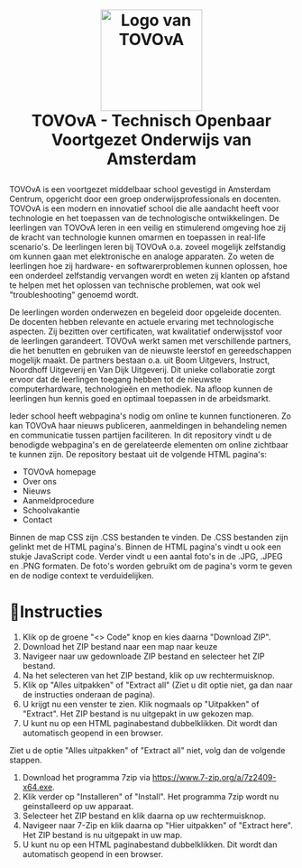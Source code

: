 <h1>
<p align="center">
  <img src="https://github.com/user-attachments/assets/29557c09-4691-4449-83dc-b6cfb67ffd38" alt="Logo van TOVOvA" width="180">
  <br>TOVOvA - Technisch Openbaar Voortgezet Onderwijs van Amsterdam
</h1>

TOVOvA is een voortgezet middelbaar school gevestigd in Amsterdam Centrum, opgericht door een groep onderwijsprofessionals en docenten. TOVOvA is een modern en innovatief school die alle aandacht heeft voor technologie en het toepassen van de technologische ontwikkelingen. De leerlingen van TOVOvA leren in een veilig en stimulerend omgeving hoe zij de kracht van technologie kunnen omarmen en toepassen in real-life scenario's. De leerlingen leren bij TOVOvA o.a. zoveel mogelijk zelfstandig om kunnen gaan met elektronische en analoge apparaten. Zo weten de leerlingen hoe zij hardware- en softwarerproblemen kunnen oplossen, hoe een onderdeel zelfstandig vervangen wordt en weten zij klanten op afstand te helpen met het oplossen van technische problemen, wat ook wel "troubleshooting" genoemd wordt.

De leerlingen worden onderwezen en begeleid door opgeleide docenten. De docenten hebben relevante en actuele ervaring met technologische aspecten. Zij bezitten over certificaten, wat kwalitatief onderwijsstof voor de leerlingen garandeert. TOVOvA werkt samen met verschillende partners, die het benutten en gebruiken van de nieuwste leerstof en gereedschappen mogelijk maakt. De partners bestaan o.a. uit Boom Uitgevers, Instruct, Noordhoff Uitgeverij en Van Dijk Uitgeverij. Dit unieke collaboratie zorgt ervoor dat de leerlingen toegang hebben tot de nieuwste computerhardware, technologieën en methodiek. Na afloop kunnen de leerlingen hun kennis goed en optimaal toepassen in de arbeidsmarkt.

Ieder school heeft webpagina's nodig om online te kunnen functioneren. Zo kan TOVOvA haar nieuws publiceren, aanmeldingen in behandeling nemen en communicatie tussen partijen faciliteren. In dit repository vindt u de benodigde webpagina's en de gerelateerde elementen om online zichtbaar te kunnen zijn. De repository bestaat uit de volgende HTML pagina's:
- TOVOvA homepage
- Over ons
- Nieuws
- Aanmeldprocedure
- Schoolvakantie
- Contact

Binnen de map CSS zijn .CSS bestanden te vinden. De .CSS bestanden zijn gelinkt met de HTML pagina's. Binnen de HTML pagina's vindt u ook een stukje JavaScript code. Verder vindt u een aantal foto's in de .JPG, .JPEG en .PNG formaten. De foto's worden gebruikt om de pagina's vorm te geven en de nodige context te verduidelijken.

# :pencil:Instructies
1. Klik op de groene "<> Code" knop en kies daarna "Download ZIP".
2. Download het ZIP bestand naar een map naar keuze
4. Navigeer naar uw gedownloade ZIP bestand en selecteer het ZIP bestand.
5. Na het selecteren van het ZIP bestand, klik op uw rechtermuisknop.
6. Klik op "Alles uitpakken" of "Extract all" (Ziet u dit optie niet, ga dan naar de instructies onderaan de pagina).
7. U krijgt nu een venster te zien. Klik nogmaals op "Uitpakken" of "Extract". Het ZIP bestand is nu uitgepakt in uw gekozen map.
8. U kunt nu op een HTML paginabestand dubbelklikken. Dit wordt dan automatisch geopend in een browser.


Ziet u de optie "Alles uitpakken" of "Extract all" niet, volg dan de volgende stappen.
1. Download het programma 7zip via https://www.7-zip.org/a/7z2409-x64.exe.
2. Klik verder op "Installeren" of "Install". Het programma 7zip wordt nu geinstalleerd op uw apparaat.
3. Selecteer het ZIP bestand en klik daarna op uw rechtermuisknop.
4. Navigeer naar 7-Zip en klik daarna op "Hier uitpakken" of "Extract here". Het ZIP bestand is nu uitgepakt in uw map.
5. U kunt nu op een HTML paginabestand dubbelklikken. Dit wordt dan automatisch geopend in een browser.
